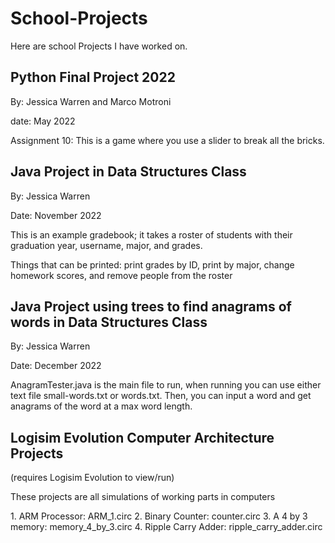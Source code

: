 # School-Projects
Here are school Projects I have worked on.

## Python Final Project 2022
<p>By: Jessica Warren and Marco Motroni</p>
<p>date: May 2022</p>

<p> Assignment 10:
This is a game where you use a slider to break all the bricks.
<p/>


## Java Project in Data Structures Class
<p>By: Jessica Warren<p/>
<p>Date: November 2022 </p>

<p>This is an example gradebook; it takes a roster of students with their graduation year, username, major, and grades.</p>
<p> Things that can be printed: print grades by ID, print by major, change homework scores, and remove people from the roster</p>

## Java Project using trees to find anagrams of words in Data Structures Class
<p> By: Jessica Warren</p>
<p>Date: December 2022</p>

<p>AnagramTester.java is the main file to run, when running you can use either text file small-words.txt or words.txt. Then, you can input a word and get anagrams of the word at a max word length.</p>

## Logisim Evolution Computer Architecture Projects
(requires Logisim Evolution to view/run)
<p>These projects are all simulations of working parts in computers</p>
1. ARM Processor: ARM_1.circ
2. Binary Counter: counter.circ
3. A 4 by 3 memory: memory_4_by_3.circ
4. Ripple Carry Adder: ripple_carry_adder.circ

